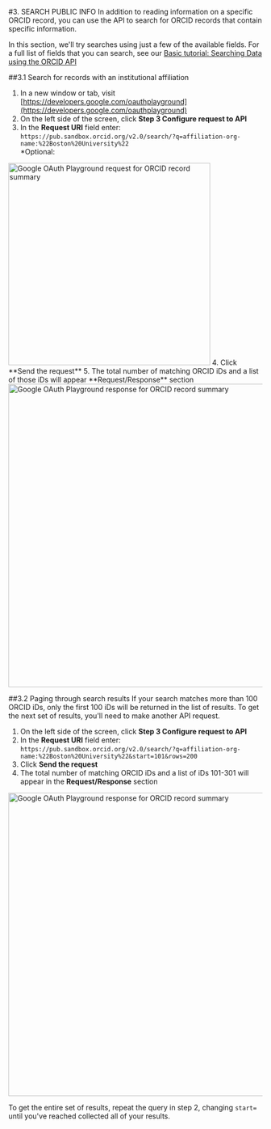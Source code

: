 #3. SEARCH PUBLIC INFO
In addition to reading information on a specific ORCID record, you can use the API to search for ORCID records that contain specific information.

In this section, we'll try searches using just a few of the available fields. For a full list of fields that you can search, see our [Basic tutorial: Searching Data using the ORCID API](https://members.orcid.org/api/tutorial/search-orcid-registry)

##3.1 Search for records with an institutional affiliation
1. In a new window or tab, visit [https://developers.google.com/oauthplayground](https://developers.google.com/oauthplayground)
2. On the left side of the screen, click **Step 3 Configure request to API**
3. In the **Request URI** field enter:<br>
```https://pub.sandbox.orcid.org/v2.0/search/?q=affiliation-org-name:%22Boston%20University%22```<br>
*Optional: <br>
<img src="../images/02-1_request-record.png" width="400" alt="Google OAuth Playground request for ORCID record summary" />
4. Click **Send the request**
5. The total number of matching ORCID iDs and a list of those iDs will appear **Request/Response** section<br>
<img src="../images/02-1_response-record.png" width="600" alt="Google OAuth Playground response for ORCID record summary" />

##3.2 Paging through search results
If your search matches more than 100 ORCID iDs, only the first 100 iDs will be returned in the list of results. To get the next set of results, you'll need to make another API request.

1. On the left side of the screen, click **Step 3 Configure request to API**
2. In the **Request URI** field enter:<br>
```https://pub.sandbox.orcid.org/v2.0/search/?q=affiliation-org-name:%22Boston%20University%22&start=101&rows=200```<br>
3. Click **Send the request**
4. The total number of matching ORCID iDs and a list of iDs 101-301 will appear in the **Request/Response** section<br>
<img src="../images/02-1_response-record.png" width="600" alt="Google OAuth Playground response for ORCID record summary" />

To get the entire set of results, repeat the query in step 2, changing ```start=``` until you've reached collected all of your results.